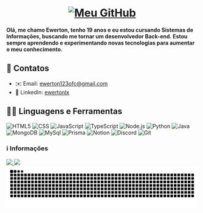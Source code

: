 <h1 align="center"><a href="https://git.io/typing-svg"><img src="https://readme-typing-svg.herokuapp.com?font=Poppins&weight=700&size=35&duration=4000&pause=1000&color=F7F7F7&background=0D1117&center=true&vCenter=true&random=true&width=600&height=60&lines=Bem-vindo(a)+ao+meu+GitHub+%F0%9F%91%8B;Desenvolvedor+Back-end+%F0%9F%92%BB;Apaixonado+por+Tecnologia+%E2%9C%A8;Construindo+projetos+incr%C3%ADveis+%E2%98%95%EF%B8%8F" alt="Meu GitHub" /></a></h1>

**Olá, me chamo Ewerton, tenho 19 anos e eu estou cursando Sistemas de Informações, buscando me tornar um desenvolvedor Back-end. Estou sempre aprendendo e experimentando novas tecnologias para aumentar o meu conhecimento.**

## 👤 Contatos
- ✉️ Email: [ewerton123ofc@gmail.com](mailto:ewerton123ofc@gmail.com)
- 💼 LinkedIn: [ewertonlx](https://www.linkedin.com/in/ewertonlx/)

## 👨‍💻 Linguagens e Ferramentas
![HTML5](https://img.shields.io/badge/-HTML5-000?&logo=html5&logoColor=E34F26)
![CSS](https://img.shields.io/badge/-CSS-000?&logo=css3&logoColor=1572B6)
![JavaScript](https://img.shields.io/badge/-JavaScript-000?&logo=JavaScript&logoColor=ddc508)
![TypeScript](https://img.shields.io/badge/-TypeScript-000?&logo=TypeScript&logoColor=007ACC)
![Node.js](https://img.shields.io/badge/-Node-000?&logo=node.js)
![Python](https://img.shields.io/badge/-Python-000?&logo=Python&logoColor=4B8BBE)
![Java](https://img.shields.io/badge/-Java-000?&logo=coffeescript&logoColor=f89820)
![MongoDB](https://img.shields.io/badge/-MongoDB-000?&logo=mongodb&logoColor=3fao37)
![MySql](https://img.shields.io/badge/-MySql-000?&logo=mysql)
![Prisma](https://img.shields.io/badge/-Prisma-000?&logo=prisma)
![Notion](https://img.shields.io/badge/-Notion-000?&logo=notion&logoColor=fff)
![Discord](https://img.shields.io/badge/-Discord-000?&logo=discord&logoColor=7289d9)
![Git](https://img.shields.io/badge/-Git-000?&logo=git&logoColor=F05032)
### ℹ️ Informações
<div>
<a href="https://www.github.com/ewertonlx">
<img height="180em" src="https://github-readme-stats.vercel.app/api?username=ewertonlx&show_icons=true&theme=github_dark"/>
<img height="180em" src="https://github-readme-stats.vercel.app/api/top-langs/?username=ewertonlx&hide_progress=true&theme=github_dark"/>
</div>

<picture align="center">
  <source media="(prefers-color-scheme: dark)" srcset="https://raw.githubusercontent.com/ewertonlx/ewertonlx/output/github-contribution-grid-snake-dark.svg">
  <source media="(prefers-color-scheme: light)" srcset="https://raw.githubusercontent.com/ewertonlx/ewertonlx/output/github-contribution-grid-snake-dark.svg">
  <img align="center" alt="github contribution grid snake animation" src="https://raw.githubusercontent.com/ewertonlx/ewertonlx/output/github-contribution-grid-snake.svg">
</picture>
